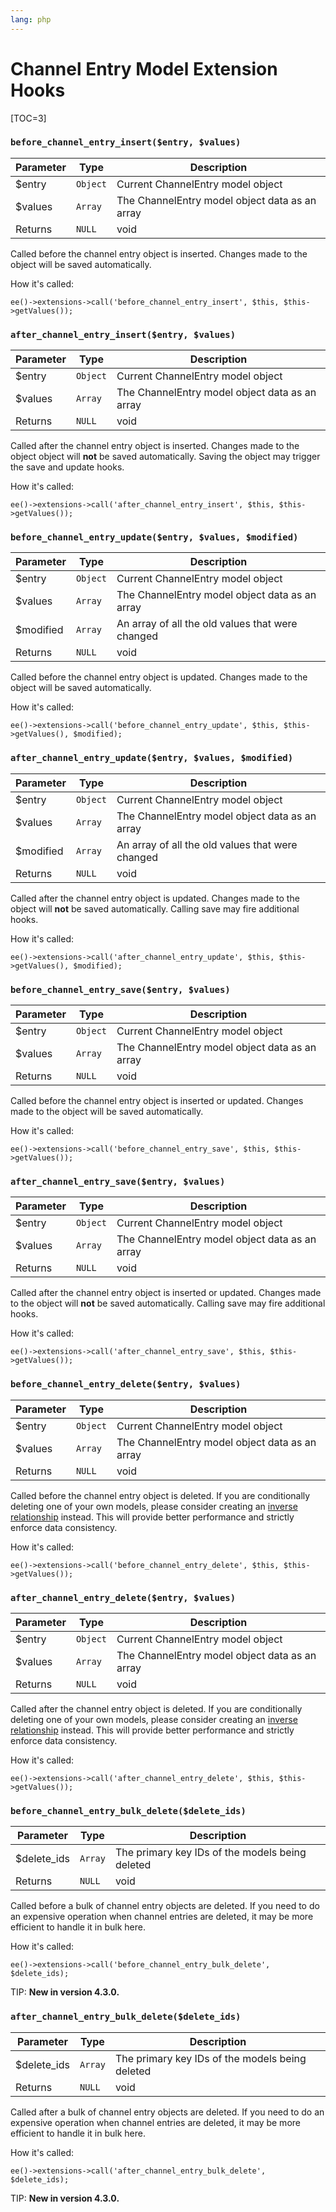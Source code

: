 ```yaml
---
lang: php
---
```


<!--
    This source file is part of the open source project
    ExpressionEngine User Guide (https://github.com/ExpressionEngine/ExpressionEngine-User-Guide)

    @link      https://expressionengine.com/
    @copyright Copyright (c) 2003-2019, EllisLab Corp. (https://ellislab.com)
    @license   https://expressionengine.com/license Licensed under Apache License, Version 2.0
-->

# Channel Entry Model Extension Hooks

[TOC=3]

### `before_channel_entry_insert($entry, $values)`

| Parameter | Type     | Description                                    |
| --------- | -------- | ---------------------------------------------- |
| \$entry   | `Object` | Current ChannelEntry model object              |
| \$values  | `Array`  | The ChannelEntry model object data as an array |
| Returns   | `NULL`   | void                                           |

Called before the channel entry object is inserted. Changes made to the object will be saved automatically.

How it's called:

    ee()->extensions->call('before_channel_entry_insert', $this, $this->getValues());

### `after_channel_entry_insert($entry, $values)`

| Parameter | Type     | Description                                    |
| --------- | -------- | ---------------------------------------------- |
| \$entry   | `Object` | Current ChannelEntry model object              |
| \$values  | `Array`  | The ChannelEntry model object data as an array |
| Returns   | `NULL`   | void                                           |

Called after the channel entry object is inserted. Changes made to the object object will **not** be saved automatically. Saving the object may trigger the save and update hooks.

How it's called:

    ee()->extensions->call('after_channel_entry_insert', $this, $this->getValues());

### `before_channel_entry_update($entry, $values, $modified)`

| Parameter  | Type     | Description                                      |
| ---------- | -------- | ------------------------------------------------ |
| \$entry    | `Object` | Current ChannelEntry model object                |
| \$values   | `Array`  | The ChannelEntry model object data as an array   |
| \$modified | `Array`  | An array of all the old values that were changed |
| Returns    | `NULL`   | void                                             |

Called before the channel entry object is updated. Changes made to the object will be saved automatically.

How it's called:

    ee()->extensions->call('before_channel_entry_update', $this, $this->getValues(), $modified);

### `after_channel_entry_update($entry, $values, $modified)`

| Parameter  | Type     | Description                                      |
| ---------- | -------- | ------------------------------------------------ |
| \$entry    | `Object` | Current ChannelEntry model object                |
| \$values   | `Array`  | The ChannelEntry model object data as an array   |
| \$modified | `Array`  | An array of all the old values that were changed |
| Returns    | `NULL`   | void                                             |

Called after the channel entry object is updated. Changes made to the object will **not** be saved automatically. Calling save may fire additional hooks.

How it's called:

    ee()->extensions->call('after_channel_entry_update', $this, $this->getValues(), $modified);

### `before_channel_entry_save($entry, $values)`

| Parameter | Type     | Description                                    |
| --------- | -------- | ---------------------------------------------- |
| \$entry   | `Object` | Current ChannelEntry model object              |
| \$values  | `Array`  | The ChannelEntry model object data as an array |
| Returns   | `NULL`   | void                                           |

Called before the channel entry object is inserted or updated. Changes made to the object will be saved automatically.

How it's called:

    ee()->extensions->call('before_channel_entry_save', $this, $this->getValues());

### `after_channel_entry_save($entry, $values)`

| Parameter | Type     | Description                                    |
| --------- | -------- | ---------------------------------------------- |
| \$entry   | `Object` | Current ChannelEntry model object              |
| \$values  | `Array`  | The ChannelEntry model object data as an array |
| Returns   | `NULL`   | void                                           |

Called after the channel entry object is inserted or updated. Changes made to the object will **not** be saved automatically. Calling save may fire additional hooks.

How it's called:

    ee()->extensions->call('after_channel_entry_save', $this, $this->getValues());

### `before_channel_entry_delete($entry, $values)`

| Parameter | Type     | Description                                    |
| --------- | -------- | ---------------------------------------------- |
| \$entry   | `Object` | Current ChannelEntry model object              |
| \$values  | `Array`  | The ChannelEntry model object data as an array |
| Returns   | `NULL`   | void                                           |

Called before the channel entry object is deleted. If you are conditionally deleting one of your own models, please consider creating an [inverse relationship](development/services/model/relating-models.md#inverse-relationships) instead. This will provide better performance and strictly enforce data consistency.

How it's called:

    ee()->extensions->call('before_channel_entry_delete', $this, $this->getValues());

### `after_channel_entry_delete($entry, $values)`

| Parameter | Type     | Description                                    |
| --------- | -------- | ---------------------------------------------- |
| \$entry   | `Object` | Current ChannelEntry model object              |
| \$values  | `Array`  | The ChannelEntry model object data as an array |
| Returns   | `NULL`   | void                                           |

Called after the channel entry object is deleted. If you are conditionally deleting one of your own models, please consider creating an [inverse relationship](development/services/model/relating-models.md#inverse-relationships) instead. This will provide better performance and strictly enforce data consistency.

How it's called:

    ee()->extensions->call('after_channel_entry_delete', $this, $this->getValues());

### `before_channel_entry_bulk_delete($delete_ids)`

| Parameter    | Type    | Description                                     |
| ------------ | ------- | ----------------------------------------------- |
| \$delete_ids | `Array` | The primary key IDs of the models being deleted |
| Returns      | `NULL`  | void                                            |

Called before a bulk of channel entry objects are deleted. If you need to do an expensive operation when channel entries are deleted, it may be more efficient to handle it in bulk here.

How it's called:

    ee()->extensions->call('before_channel_entry_bulk_delete', $delete_ids);

TIP: **New in version 4.3.0.**

### `after_channel_entry_bulk_delete($delete_ids)`

| Parameter    | Type    | Description                                     |
| ------------ | ------- | ----------------------------------------------- |
| \$delete_ids | `Array` | The primary key IDs of the models being deleted |
| Returns      | `NULL`  | void                                            |

Called after a bulk of channel entry objects are deleted. If you need to do an expensive operation when channel entries are deleted, it may be more efficient to handle it in bulk here.

How it's called:

    ee()->extensions->call('after_channel_entry_bulk_delete', $delete_ids);

TIP: **New in version 4.3.0.**
